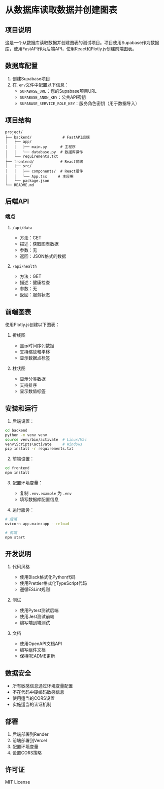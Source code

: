 # 从数据库读取数据并创建图表

## 项目说明

这是一个从数据库读取数据并创建图表的测试项目。项目使用Supabase作为数据库，使用FastAPI作为后端API，使用React和Plotly.js创建前端图表。

## 数据库配置

1. 创建Supabase项目
2. 在`.env`文件中配置以下信息：
   - `SUPABASE_URL`：您的Supabase项目URL
   - `SUPABASE_ANON_KEY`：公共API密钥
   - `SUPABASE_SERVICE_ROLE_KEY`：服务角色密钥（用于数据导入）

## 项目结构

```
project/
├── backend/              # FastAPI后端
│   ├── app/
│   │   ├── main.py      # 主程序
│   │   └── database.py  # 数据库操作
│   └── requirements.txt
├── frontend/            # React前端
│   ├── src/
│   │   ├── components/  # React组件
│   │   └── App.tsx     # 主应用
│   └── package.json
└── README.md
```

## 后端API

### 端点

1. `/api/data`
   - 方法：GET
   - 描述：获取图表数据
   - 参数：无
   - 返回：JSON格式的数据

2. `/api/health`
   - 方法：GET
   - 描述：健康检查
   - 参数：无
   - 返回：服务状态

## 前端图表

使用Plotly.js创建以下图表：

1. 折线图
   - 显示时间序列数据
   - 支持缩放和平移
   - 显示数据点标签

2. 柱状图
   - 显示分类数据
   - 支持排序
   - 显示数值标签

## 安装和运行

1. 后端设置：
```bash
cd backend
python -m venv venv
source venv/bin/activate  # Linux/Mac
venv\Scripts\activate     # Windows
pip install -r requirements.txt
```

2. 前端设置：
```bash
cd frontend
npm install
```

3. 配置环境变量：
   - 复制 `.env.example` 为 `.env`
   - 填写数据库配置信息

4. 运行服务：
```bash
# 后端
uvicorn app.main:app --reload

# 前端
npm start
```

## 开发说明

1. 代码风格
   - 使用Black格式化Python代码
   - 使用Prettier格式化TypeScript代码
   - 遵循ESLint规则

2. 测试
   - 使用Pytest测试后端
   - 使用Jest测试前端
   - 编写端到端测试

3. 文档
   - 使用OpenAPI文档API
   - 编写组件文档
   - 保持README更新

## 数据安全

- 所有敏感信息通过环境变量配置
- 不在代码中硬编码敏感信息
- 使用适当的CORS设置
- 实施适当的认证机制

## 部署

1. 后端部署到Render
2. 前端部署到Vercel
3. 配置环境变量
4. 设置CORS策略

## 许可证

MIT License 